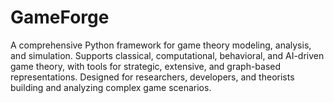 # GameForge
A comprehensive Python framework for game theory modeling, analysis, and simulation. Supports classical, computational, behavioral, and AI-driven game theory, with tools for strategic, extensive, and graph-based representations. Designed for researchers, developers, and theorists building and analyzing complex game scenarios.
